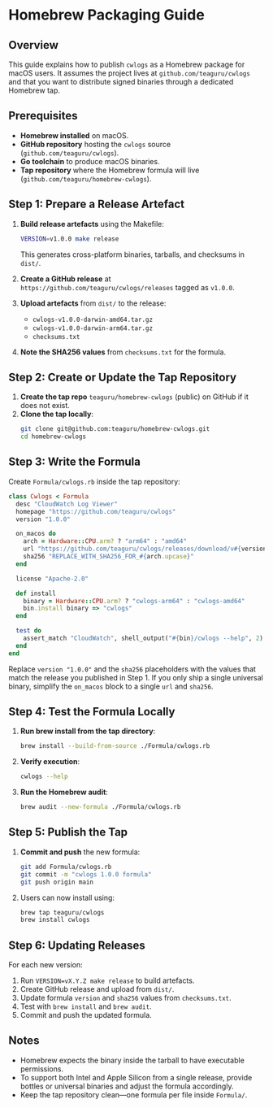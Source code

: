 # Homebrew Packaging Guide

## Overview

This guide explains how to publish `cwlogs` as a Homebrew package for macOS users. It assumes the project lives at `github.com/teaguru/cwlogs` and that you want to distribute signed binaries through a dedicated Homebrew tap.

## Prerequisites

- **Homebrew installed** on macOS.
- **GitHub repository** hosting the `cwlogs` source (`github.com/teaguru/cwlogs`).
- **Go toolchain** to produce macOS binaries.
- **Tap repository** where the Homebrew formula will live (`github.com/teaguru/homebrew-cwlogs`).

## Step 1: Prepare a Release Artefact

1. **Build release artefacts** using the Makefile:
   ```bash
   VERSION=v1.0.0 make release
   ```
   This generates cross-platform binaries, tarballs, and checksums in `dist/`.

2. **Create a GitHub release** at `https://github.com/teaguru/cwlogs/releases` tagged as `v1.0.0`.

3. **Upload artefacts** from `dist/` to the release:
   - `cwlogs-v1.0.0-darwin-amd64.tar.gz`
   - `cwlogs-v1.0.0-darwin-arm64.tar.gz`
   - `checksums.txt`

4. **Note the SHA256 values** from `checksums.txt` for the formula.

## Step 2: Create or Update the Tap Repository

1. **Create the tap repo** `teaguru/homebrew-cwlogs` (public) on GitHub if it does not exist.
2. **Clone the tap locally**:
   ```bash
   git clone git@github.com:teaguru/homebrew-cwlogs.git
   cd homebrew-cwlogs
   ```

## Step 3: Write the Formula

Create `Formula/cwlogs.rb` inside the tap repository:

```ruby
class Cwlogs < Formula
  desc "CloudWatch Log Viewer"
  homepage "https://github.com/teaguru/cwlogs"
  version "1.0.0"

  on_macos do
    arch = Hardware::CPU.arm? ? "arm64" : "amd64"
    url "https://github.com/teaguru/cwlogs/releases/download/v#{version}/cwlogs-#{version}-darwin-#{arch}.tar.gz"
    sha256 "REPLACE_WITH_SHA256_FOR_#{arch.upcase}"
  end

  license "Apache-2.0"

  def install
    binary = Hardware::CPU.arm? ? "cwlogs-arm64" : "cwlogs-amd64"
    bin.install binary => "cwlogs"
  end

  test do
    assert_match "CloudWatch", shell_output("#{bin}/cwlogs --help", 2)
  end
end
```

Replace `version "1.0.0"` and the `sha256` placeholders with the values that match the release you published in Step 1. If you only ship a single universal binary, simplify the `on_macos` block to a single `url` and `sha256`.

## Step 4: Test the Formula Locally

1. **Run brew install from the tap directory**:
   ```bash
   brew install --build-from-source ./Formula/cwlogs.rb
   ```
2. **Verify execution**:
   ```bash
   cwlogs --help
   ```
3. **Run the Homebrew audit**:
   ```bash
   brew audit --new-formula ./Formula/cwlogs.rb
   ```

## Step 5: Publish the Tap

1. **Commit and push** the new formula:
   ```bash
   git add Formula/cwlogs.rb
   git commit -m "cwlogs 1.0.0 formula"
   git push origin main
   ```
2. Users can now install using:
   ```bash
   brew tap teaguru/cwlogs
   brew install cwlogs
   ```

## Step 6: Updating Releases

For each new version:

1. Run `VERSION=vX.Y.Z make release` to build artefacts.
2. Create GitHub release and upload from `dist/`.
3. Update formula `version` and `sha256` values from `checksums.txt`.
4. Test with `brew install` and `brew audit`.
5. Commit and push the updated formula.

## Notes

- Homebrew expects the binary inside the tarball to have executable permissions.
- To support both Intel and Apple Silicon from a single release, provide bottles or universal binaries and adjust the formula accordingly.
- Keep the tap repository clean—one formula per file inside `Formula/`.
